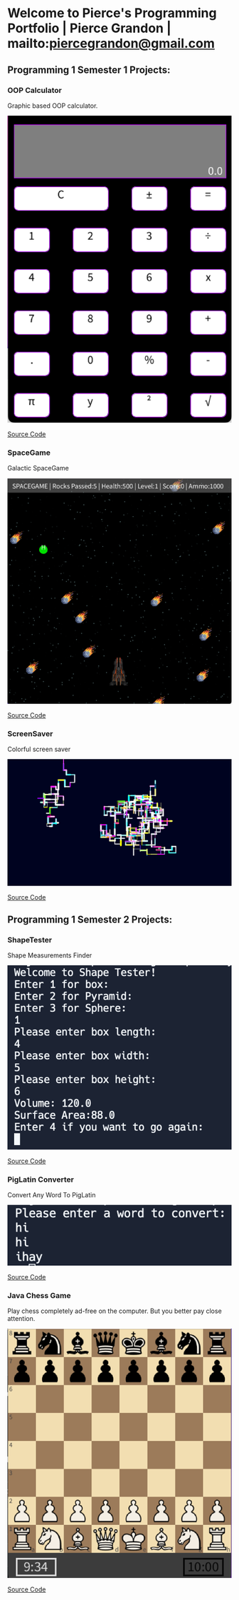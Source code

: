  # Welcome to Pierce's Programming Portfolio | Pierce Grandon | mailto:piercegrandon@gmail.com

 ## Programming 1 Semester 1 Projects:
 
 ### OOP Calculator
 Graphic based OOP calculator.
 
 ![Running Calculator](https://github.com/PierceASkyGle13/ProgrammingPortfolio/blob/main/images/calc.png?raw=true)
 
 [Source Code](https://github.com/PierceASkyGle13/ProgrammingPortfolio/tree/gh-pages/src/calc)
 
 ### SpaceGame
 Galactic SpaceGame
 
 ![Running SpaceGame](https://github.com/PierceASkyGle13/ProgrammingPortfolio/blob/gh-pages/images/Space.png?raw=true)
 
 [Source Code](https://github.com/PierceASkyGle13/ProgrammingPortfolio/tree/gh-pages/src/spacegame)
 
 ### ScreenSaver
 Colorful screen saver
 
 ![Running ScreenSaver](https://github.com/PierceASkyGle13/ProgrammingPortfolio/blob/gh-pages/images/ScreenSaver.png?raw=true)

 [Source Code](https://github.com/PierceASkyGle13/ProgrammingPortfolio/tree/gh-pages/src/screensaver)
 
 ## Programming 1 Semester 2 Projects:
 
### ShapeTester
Shape Measurements Finder

![Running ShapeTester](https://github.com/PierceASkyGle13/ProgrammingPortfolio/blob/gh-pages/images/Box.png?raw=true)

[Source Code](https://github.com/PierceASkyGle13/ProgrammingPortfolio/tree/gh-pages/src/ShapeTester)

### PigLatin Converter
Convert Any Word To PigLatin

![Running Converter](https://github.com/PierceASkyGle13/ProgrammingPortfolio/blob/gh-pages/images/PigLatin.png?raw=true)

[Source Code](https://github.com/PierceASkyGle13/ProgrammingPortfolio/tree/gh-pages/src/PigLatin)


### Java Chess Game
Play chess completely ad-free on the computer. But you better pay close attention.

![Running Chess Game](https://github.com/PierceASkyGle13/ProgrammingPortfolio/blob/gh-pages/images/chess.png?raw=true)

[Source Code](https://github.com/PierceASkyGle13/ProgrammingPortfolio/tree/gh-pages/src/Chess)


